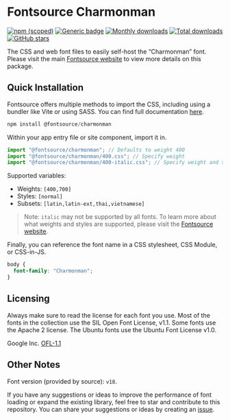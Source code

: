 # Fontsource Charmonman

[![npm (scoped)](https://img.shields.io/npm/v/@fontsource/charmonman?color=brightgreen)](https://www.npmjs.com/package/@fontsource/charmonman) [![Generic badge](https://img.shields.io/badge/fontsource-passing-brightgreen)](https://github.com/fontsource/fontsource) [![Monthly downloads](https://badgen.net/npm/dm/@fontsource/charmonman)](https://github.com/fontsource/fontsource) [![Total downloads](https://badgen.net/npm/dt/@fontsource/charmonman)](https://github.com/fontsource/fontsource) [![GitHub stars](https://img.shields.io/github/stars/fontsource/fontsource.svg?style=social&label=Star)](https://github.com/fontsource/fontsource/stargazers)

The CSS and web font files to easily self-host the “Charmonman” font. Please visit the main [Fontsource website](https://fontsource.org/fonts/charmonman) to view more details on this package.

## Quick Installation

Fontsource offers multiple methods to import the CSS, including using a bundler like Vite or using SASS. You can find full documentation [here](https://fontsource.org/docs/getting-started/introduction).

```javascript
npm install @fontsource/charmonman
```

Within your app entry file or site component, import it in.

```javascript
import "@fontsource/charmonman"; // Defaults to weight 400
import "@fontsource/charmonman/400.css"; // Specify weight
import "@fontsource/charmonman/400-italic.css"; // Specify weight and style
```

Supported variables:
- Weights: `[400,700]`
- Styles: `[normal]`
- Subsets: `[latin,latin-ext,thai,vietnamese]`

> Note: `italic` may not be supported by all fonts. To learn more about what weights and styles are supported, please visit the [Fontsource website](https://fontsource.org/fonts/charmonman).

Finally, you can reference the font name in a CSS stylesheet, CSS Module, or CSS-in-JS.

```css
body {
  font-family: "Charmonman";
}
```

## Licensing
Always make sure to read the license for each font you use. Most of the fonts in the collection use the SIL Open Font License, v1.1. Some fonts use the Apache 2 license. The Ubuntu fonts use the Ubuntu Font License v1.0.

Google Inc.
[OFL-1.1](http://scripts.sil.org/OFL)

## Other Notes
Font version (provided by source): `v18`.

If you have any suggestions or ideas to improve the performance of font loading or expand the existing library, feel free to star and contribute to this repository. You can share your suggestions or ideas by creating an [issue](https://github.com/fontsource/fontsource/issues).